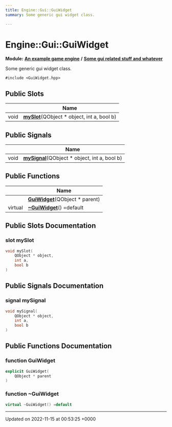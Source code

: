 ```yaml
---
title: Engine::Gui::GuiWidget
summary: Some generic gui widget class. 

---
```


# Engine::Gui::GuiWidget

**Module:** **[An example game engine](/modules/group__Engine.md)** **/** **[Some gui related stuff and whatever](/modules/group__Gui.md)**



Some generic gui widget class. 


`#include <GuiWidget.hpp>`

## Public Slots

|                | Name           |
| -------------- | -------------- |
| void | **[mySlot](/classes/classEngine_1_1Gui_1_1GuiWidget.md#slot-myslot)**(QObject * object, int a, bool b) |

## Public Signals

|                | Name           |
| -------------- | -------------- |
| void | **[mySignal](/classes/classEngine_1_1Gui_1_1GuiWidget.md#signal-mysignal)**(QObject * object, int a, bool b) |

## Public Functions

|                | Name           |
| -------------- | -------------- |
| | **[GuiWidget](/classes/classEngine_1_1Gui_1_1GuiWidget.md#function-guiwidget)**(QObject * parent) |
| virtual | **[~GuiWidget](/classes/classEngine_1_1Gui_1_1GuiWidget.md#function-~guiwidget)**() =default |

## Public Slots Documentation

### slot mySlot

```cpp
void mySlot(
    QObject * object,
    int a,
    bool b
)
```


## Public Signals Documentation

### signal mySignal

```cpp
void mySignal(
    QObject * object,
    int a,
    bool b
)
```


## Public Functions Documentation

### function GuiWidget

```cpp
explicit GuiWidget(
    QObject * parent
)
```


### function ~GuiWidget

```cpp
virtual ~GuiWidget() =default
```


-------------------------------

Updated on 2022-11-15 at 00:53:25 +0000